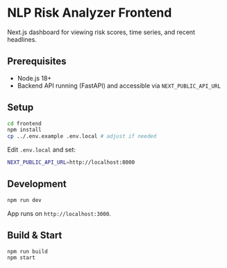 # NLP Risk Analyzer Frontend

Next.js dashboard for viewing risk scores, time series, and recent headlines.

## Prerequisites

- Node.js 18+
- Backend API running (FastAPI) and accessible via `NEXT_PUBLIC_API_URL`

## Setup

```bash
cd frontend
npm install
cp ../.env.example .env.local # adjust if needed
```

Edit `.env.local` and set:

```bash
NEXT_PUBLIC_API_URL=http://localhost:8000
```

## Development

```bash
npm run dev
```

App runs on `http://localhost:3000`.

## Build & Start

```bash
npm run build
npm start
```

